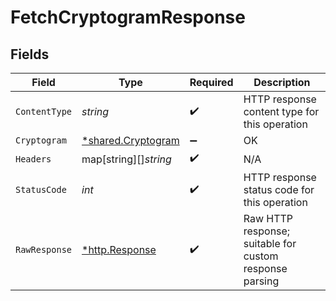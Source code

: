 # FetchCryptogramResponse


## Fields

| Field                                                          | Type                                                           | Required                                                       | Description                                                    |
| -------------------------------------------------------------- | -------------------------------------------------------------- | -------------------------------------------------------------- | -------------------------------------------------------------- |
| `ContentType`                                                  | *string*                                                       | :heavy_check_mark:                                             | HTTP response content type for this operation                  |
| `Cryptogram`                                                   | [*shared.Cryptogram](../../../pkg/models/shared/cryptogram.md) | :heavy_minus_sign:                                             | OK                                                             |
| `Headers`                                                      | map[string][]*string*                                          | :heavy_check_mark:                                             | N/A                                                            |
| `StatusCode`                                                   | *int*                                                          | :heavy_check_mark:                                             | HTTP response status code for this operation                   |
| `RawResponse`                                                  | [*http.Response](https://pkg.go.dev/net/http#Response)         | :heavy_check_mark:                                             | Raw HTTP response; suitable for custom response parsing        |